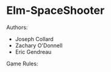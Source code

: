 Elm-SpaceShooter
================
Authors:
* Joseph Collard
* Zachary O'Donnell
* Eric Gendreau

Game Rules: